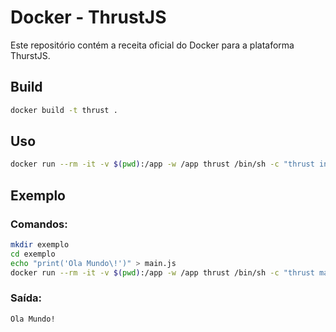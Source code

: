 # Docker - ThrustJS

Este repositório contém a receita oficial do Docker para a plataforma ThurstJS.

## Build

```bash
docker build -t thrust .
```

## Uso

```bash
docker run --rm -it -v $(pwd):/app -w /app thrust /bin/sh -c "thrust install && thrust startup.js"
```

## Exemplo

### Comandos:
```bash
mkdir exemplo
cd exemplo
echo "print('Ola Mundo\!')" > main.js
docker run --rm -it -v $(pwd):/app -w /app thrust /bin/sh -c "thrust main.js"
```
### Saída:
```bash
Ola Mundo!
```
